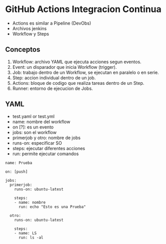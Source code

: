# GitHub Actions Integracion Continua

* Actions es similar a Pipeline (DevObs)
* Archivos jenkins
* Workflow y Steps

## Conceptos
1. Workflow: archivo YAML que ejecuta acciones segun eventos.
2. Event: un disparador que inicia Workflow (trigger).
3. Job: trabajo dentro de un Workflow, se ejecutan en paralelo o en serie.
4. Step: accion individual dentro de un job.
5. Actions: bloque de codigo que realiza tareas dentro de un Step.
6. Runner: entorno de ejecucion de Jobs.

## YAML
* test.yaml or test.yml
* name: nombre del workflow
* on [?]: es un evento
* jobs: son el workflow
* primerjob y otro: nombre de jobs
* runs-on: especificar SO
* steps: ejecutar diferentes acciones
* run: permite ejecutar comandos
```
name: Prueba

on: [push]

jobs: 
  primerjob:
    runs-on: ubuntu-latest

    steps:
    - name: nombre
      run: echo "Esto es una Prueba"

  otro:
    runs-on: ubuntu-latest

    steps:
    - name: LS
      run: ls -al
```

